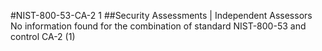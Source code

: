 #NIST-800-53-CA-2 1
##Security Assessments | Independent Assessors
No information found for the combination of standard NIST-800-53 and control CA-2 (1)
